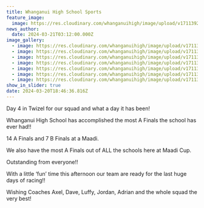 ```yaml
---
title: Whanganui High School Sports
feature_image:
  image: https://res.cloudinary.com/whanganuihigh/image/upload/v1711392618/News/day47.jpg
news_author:
  date: 2024-03-21T03:12:00.000Z
image_gallery:
  - image: https://res.cloudinary.com/whanganuihigh/image/upload/v1711392616/News/day42.jpg
  - image: https://res.cloudinary.com/whanganuihigh/image/upload/v1711392616/News/day41.jpg
  - image: https://res.cloudinary.com/whanganuihigh/image/upload/v1711392617/News/day43.jpg
  - image: https://res.cloudinary.com/whanganuihigh/image/upload/v1711392616/News/day4.jpg
  - image: https://res.cloudinary.com/whanganuihigh/image/upload/v1711392619/News/day46.jpg
  - image: https://res.cloudinary.com/whanganuihigh/image/upload/v1711392618/News/day45.jpg
  - image: https://res.cloudinary.com/whanganuihigh/image/upload/v1711392618/News/day44.jpg
show_in_slider: true
date: 2024-03-20T18:46:36.816Z
---
```

Day 4 in Twizel for our squad and what a day it has been!

Whanganui High School has accomplished the most A Finals the school has ever had!! 

14 A Finals and 7 B Finals at a Maadi.

We also have the most A Finals out of ALL the schools here at Maadi Cup.

[](<>)Outstanding from everyone!!

With a little ‘fun’ time this afternoon our team are ready for the last huge days of racing!!

Wishing Coaches Axel, Dave, Luffy, Jordan, Adrian and the whole squad the very best!